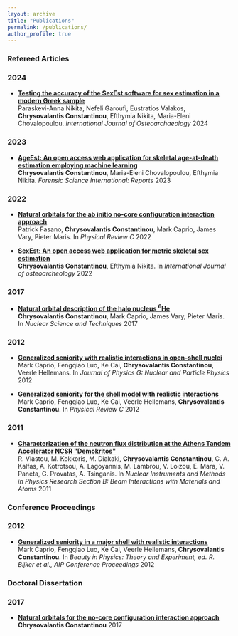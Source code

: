 ```yaml
---
layout: archive
title: "Publications"
permalink: /publications/
author_profile: true
---
```



### Refereed Articles

### 2024

- **[Testing the accuracy of the SexEst software for sex estimation in a modern Greek sample](https://doi.org/10.1002/oa.3283)** \
Paraskevi-Anna Nikita, Nefeli Garoufi, Eustratios Valakos, **Chrysovalantis Constantinou**, Efthymia Nikita, Maria-Eleni Chovalopoulou. _International Journal of Osteoarchaeology_ 2024

### 2023

- **[AgeEst: An open access web application for skeletal age-at-death estimation employing machine learning](https://doi.org/10.1016/j.fsir.2023.100317)** \
**Chrysovalantis Constantinou**, Maria-Eleni Chovalopoulou, Efthymia Nikita. _Forensic Science International: Reports_ 2023

### 2022

- **[Natural orbitals for the ab initio no-core configuration interaction approach](https://journals.aps.org/prc/abstract/10.1103/PhysRevC.105.054301)** \
Patrick Fasano, **Chrysovalantis Constantinou**, Mark Caprio, James Vary, Pieter Maris. In _Physical Review C_ 2022

- **[SexEst: An open access web application for metric skeletal sex estimation](https://doi.org/10.1002/oa.3109)** \
**Chrysovalantis Constantinou**, Efthymia Nikita. In _International Journal of osteoarcheology_ 2022

### 2017

- **[Natural orbital description of the halo nucleus <sup>6</sup>He](https://link.springer.com/article/10.1007/s41365-017-0332-6)** \
**Chrysovalantis Constantinou**, Mark Caprio, James Vary, Pieter Maris. In _Nuclear Science and Techniques_ 2017

### 2012

- **[Generalized seniority with realistic interactions in open-shell nuclei](https://iopscience.iop.org/article/10.1088/0954-3899/39/10/105108/meta)** \
Mark Caprio, Fengqiao Luo, Ke Cai, **Chrysovalantis Constantinou**, Veerle Hellemans. In _Journal of Physics G: Nuclear and Particle Physics_ 2012

- **[Generalized seniority for the shell model with realistic interactions](https://journals.aps.org/prc/abstract/10.1103/PhysRevC.85.034324)** \
Mark Caprio, Fengqiao Luo, Ke Cai, Veerle Hellemans, **Chrysovalantis Constantinou**. In _Physical Review C_ 2012


### 2011

- **[Characterization of the neutron flux distribution at the Athens Tandem Accelerator NCSR "Demokritos"](https://doi.org/10.1016/j.nimb.2011.04.015)** \
R. Vlastou, M. Kokkoris, M. Diakaki, **Chrysovalantis Constantinou**, C. A. Kalfas, A. Kotrotsou, A. Lagoyannis, M. Lambrou, V. Loizou, E. Mara, V. Paneta, G. Provatas, A. Tsinganis. In _Nuclear Instruments and Methods in Physics Research Section B: Beam Interactions with Materials and Atoms_ 2011

### Conference Proceedings

### 2012

- **[Generalized seniority in a major shell with realistic interactions](https://doi.org/10.1063/1.4759401)** \
Mark Caprio, Fengqiao Luo, Ke Cai, Veerle Hellemans, **Chrysovalantis Constantinou**. In _Beauty in Physics: Theory and Experiment, ed. R. Bijker et al., AIP Conference Proceedings_ 2012

### Doctoral Dissertation

### 2017

- **[Natural orbitals for the no-core configuration interaction approach](https://curate.nd.edu/show/ff365427x19)** \
**Chrysovalantis Constantinou** 2017



<!-- {% if author.googlescholar %}
  You can also find my articles on <u><a href="{{author.googlescholar}}">my Google Scholar profile</a>.</u>
{% endif %}

{% include base_path %}

{% for post in site.publications reversed %}
  {% include archive-single.html %}
{% endfor %} -->
